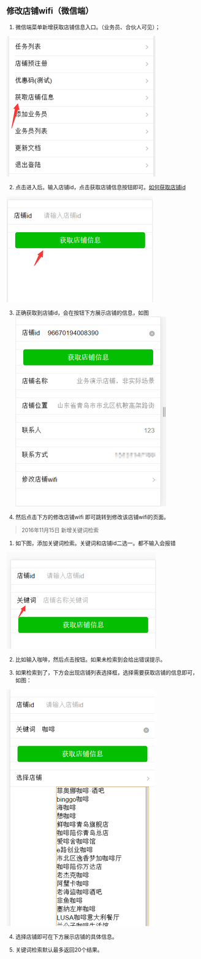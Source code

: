 ## 修改店铺wifi（微信端）

1. 微信端菜单新增获取店铺信息入口。（业务员、合伙人可见）；

 ![](/assets/QQ截图20161114154737.png)

2. 点击进入后。输入店铺id，点击获取店铺信息按钮即可。[如何获取店铺id](如何获取店铺.md)

 ![](/assets/QQ截图20161114154839.png)

3. 正确获取到店铺id，会在按钮下方展示店铺的信息，如图
 ![](/assets/QQ截图20161114155050.png)

4. 然后点击下方的修改店铺wifi 即可跳转到修改该店铺wifi的页面。


> 2016年11月15日 新增关键词检索

1. 如下图，添加关键词检索。关键词和店铺id二选一。都不输入会报错

![](/assets/QQ截图20161115112506.png)

2. 比如输入咖啡，然后点击按钮。如果未检索到会给出错误提示。

3. 如果检索到了，下方会出现店铺列表选择框，选择需要获取店铺的信息即可，如图：

 ![](/assets/QQ截图20161115112834.png)

4. 选择店铺即可在下方展示店铺的具体信息。

5. 关键词检索默认最多返回20个结果。
